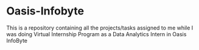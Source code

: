 # Oasis-Infobyte
This is a repository containing all the projects/tasks assigned to me while I was doing Virtual Internship Program as a Data Analytics Intern in Oasis InfoByte
